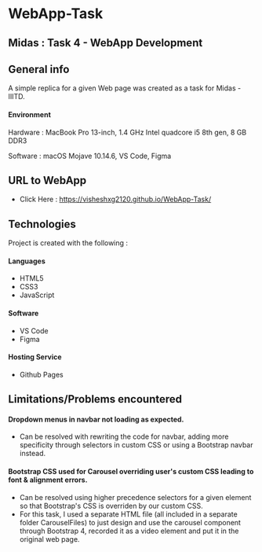 # WebApp-Task
## Midas : Task 4 - WebApp Development


## General info
A simple replica for a given Web page was created as a task for Midas - IIITD.

#### Environment 
Hardware : MacBook Pro 13-inch, 1.4 GHz Intel quadcore i5 8th gen, 8 GB DDR3

Software : macOS Mojave 10.14.6, VS Code, Figma

## URL to WebApp
* Click Here : https://visheshxg2120.github.io/WebApp-Task/
	
## Technologies
Project is created with the following :

#### Languages
* HTML5
* CSS3
* JavaScript

#### Software
* VS Code
* Figma

#### Hosting Service
* Github Pages
	
## Limitations/Problems encountered
#### Dropdown menus in navbar not loading as expected.
* Can be resolved with rewriting the code for navbar, adding more specificity through selectors in custom CSS or using a Bootstrap navbar instead.

#### Bootstrap CSS used for Carousel overriding user's custom CSS leading to font & alignment errors.
* Can be resolved using higher precedence selectors for a given element so that Bootstrap's CSS is overriden by our custom CSS.
* For this task, I used a separate HTML file (all included in a separate folder CarouselFiles) to just design and use the carousel component through Bootstrap 4, recorded it as a video element and put it in the original web page.
